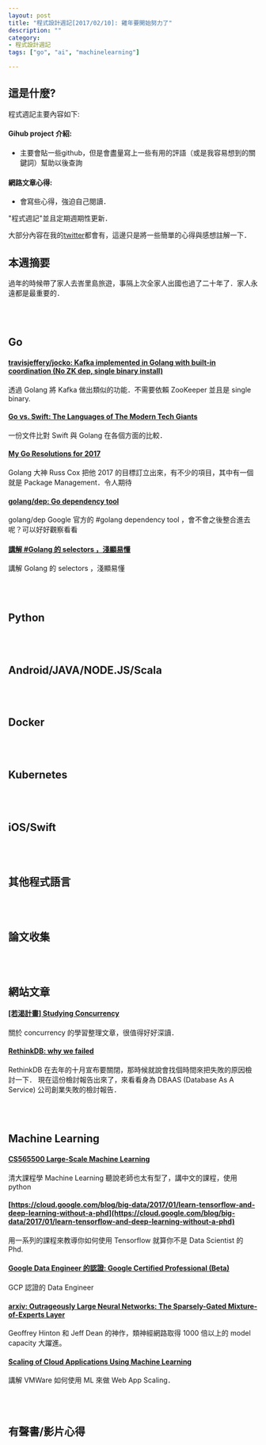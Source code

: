 ```yaml
---
layout: post
title: "程式設計週記[2017/02/10]: 雞年要開始努力了"
description: ""
category: 
- 程式設計週記
tags: ["go", "ai", "machinelearning"]

---
```




這是什麼?
-----

程式週記主要內容如下:

#### Gihub project 介紹:
- 主要會貼一些github，但是會盡量寫上一些有用的評語（或是我容易想到的關鍵詞）幫助以後查詢

#### 網路文章心得:
- 會寫些心得，強迫自己閱讀．

"程式週記"並且定期週期性更新．

大部分內容在我的[twitter](https://twitter.com/Evan_Lin)都會有，這邊只是將一些簡單的心得與感想註解一下．

本週摘要
-----

過年的時候帶了家人去峇里島旅遊，事隔上次全家人出國也過了二十年了．家人永遠都是最重要的．

<br><br>

Go
-----

#### [travisjeffery/jocko: Kafka implemented in Golang with built-in coordination (No ZK dep, single binary install)](https://github.com/travisjeffery/jocko)

透過 Golang 將 Kafka 做出類似的功能．不需要依賴 ZooKeeper 並且是 single binary. 

#### [Go vs. Swift: The Languages of The Modern Tech Giants](https://github.com/jakerockland/go-vs-swift)

一份文件比對 Swift 與 Golang 在各個方面的比較．


#### [My Go Resolutions for 2017](https://research.swtch.com/go2017)
Golang 大神 Russ Cox 把他 2017 的目標訂立出來，有不少的項目，其中有一個就是 Package Management．令人期待


#### [golang/dep: Go dependency tool](https://github.com/golang/dep)
golang/dep Google 官方的 #golang dependency tool ，會不會之後整合進去呢？可以好好觀察看看

#### [講解 #Golang 的 selectors ，淺顯易懂](https://medium.com/golangspec/selectors-in-go-c53a016702cf#.ex65n8grr)

講解 Golang 的 selectors ，淺顯易懂


<br><br>

Python
-----



<br><br>


Android/JAVA/NODE.JS/Scala
-----

<br><br>


Docker
-----

<br><br>

Kubernetes
-----


<br><br>

iOS/Swift
-----


<br><br>

其他程式語言
-----


<br><br>


論文收集
-----


<br><br>


網站文章
-----

#### [[若渴計畫] Studying Concurrency](http://www.slideshare.net/aj0612/studying-concurrency)

關於 concurrency 的學習整理文章，很值得好好深讀．

#### [RethinkDB: why we failed](http://www.defstartup.org/2017/01/18/why-rethinkdb-failed.html)

RethinkDB 在去年的十月宣布要關閉，那時候就說會找個時間來把失敗的原因檢討一下．  現在這份檢討報告出來了，來看看身為 DBAAS (Database As A Service) 公司創業失敗的檢討報告．

<br><br>


Machine Learning
-----

#### [CS565500 Large-Scale Machine Learning](http://www.cs.nthu.edu.tw/~shwu/courses/ml/) 

清大課程學 Machine Learning 聽說老師也太有型了，講中文的課程，使用 python 

#### [https://cloud.google.com/blog/big-data/2017/01/learn-tensorflow-and-deep-learning-without-a-phd](https://cloud.google.com/blog/big-data/2017/01/learn-tensorflow-and-deep-learning-without-a-phd)

用一系列的課程來教導你如何使用 Tensorflow 就算你不是 Data Scientist 的 Phd.

#### [Google Data Engineer 的認證: Google Certified Professional (Beta)](https://cloud.google.com/certification/data-engineer)

GCP 認證的 Data Engineer


#### [arxiv: Outrageously Large Neural Networks: The Sparsely-Gated Mixture-of-Experts Layer](https://arxiv.org/abs/1701.06538)

Geoffrey Hinton 和 Jeff Dean 的神作，類神經網路取得 1000 倍以上的 model capacity 大躍進。

#### [Scaling of Cloud Applications Using Machine Learning](https://labs.vmware.com/vmtj/scaling-of-cloud-applications-using-machine-learning)

講解 VMWare 如何使用 ML 來做 Web App Scaling．


<br><br>

有聲書/影片心得
-----

<br><br>



<br><br>

